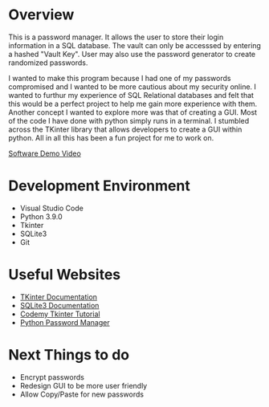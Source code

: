 # Overview

This is a password manager. It allows the user to store their login information in a SQL database.  The vault can only be accesssed by entering a hashed "Vault Key".  User may also use the password generator to create randomized passwords.

I wanted to make this program because I had one of my passwords compromised and I wanted to be more cautious about my security online. I wanted to furthur my experience of SQL Relational databases and felt that this would be a perfect project to help me gain more experience with them. Another concept I wanted to explore more was that of creating a GUI. Most of the code I have done with python simply runs in a terminal.  I stumbled across the TKinter library that allows developers to create a GUI within python.  All in all this has been a fun project for me to work on.

[Software Demo Video](https://youtu.be/FKv2bkSEKQc)

# Development Environment

* Visual Studio Code
* Python 3.9.0
* Tkinter
* SQLite3
* Git

# Useful Websites

* [TKinter Documentation](https://docs.python.org/3/library/tkinter.html#the-window-manager)
* [SQLite3 Documentation](https://sqlite.org/docs.html)
* [Codemy Tkinter Tutorial](https://www.youtube.com/watch?v=YXPyB4XeYLA)
* [Python Password Manager](https://www.youtube.com/watch?v=8e6HQvy7ggU)

# Next Things to do
* Encrypt passwords
* Redesign GUI to be more user friendly
* Allow Copy/Paste for new passwords
